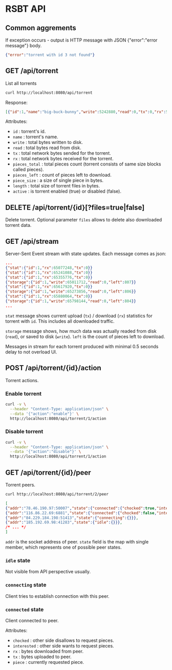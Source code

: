 # RSBT API

## Common aggrements

If exception occurs - output is HTTP message with JSON {"error":"error message"} body.

```json
{"error":"torrent with id 3 not found"}
```

## GET /api/torrent

List all torrents

```bash
curl http://localhost:8080/api/torrent
```

Response:

```json
[{"id":1,"name":"big-buck-bunny","write":5242880,"read":0,"tx":0,"rx":5652480,"pieces_total":1055,"pieces_left":1035,"piece_size":262144,"length":276445467,"active":true},{"id":2,"name":"ferris.gif","write":0,"read":0,"tx":0,"rx":0,"pieces_total":2,"pieces_left":2,"piece_size":262144,"length":349133,"active":true}]
```

Attributes:

- `id` : torrent's id.
- `name` : torrent's name.
- `write` : total bytes written to disk.
- `read` : total bytes read from disk.
- `tx` : total network bytes sended for the torrent.
- `rx` : total network bytes received for the torrent.
- `pieces_total` : total pieces count (torrent consists of same size blocks called pieces).
- `pieces_left` : count of pieces left to download.
- `piece_size` : a size of single piece in bytes.
- `length` : total size of torrent files in bytes.
- `active` : is torrent enabled (true) or disabled (false).

## DELETE /api/torrent/{id}[?files=true|false]

Delete torrent. Optional parameter `files` allows to delete also downloaded torrent data.

## GET /api/stream

Server-Sent Event stream with state updates. Each message comes as json:

```json
...
{"stat":{"id":1,"rx":65077248,"tx":0}}
{"stat":{"id":1,"rx":65241088,"tx":0}}
{"stat":{"id":1,"rx":65355776,"tx":0}}
{"storage":{"id":1,"write":65011712,"read":0,"left":807}}
{"stat":{"id":1,"rx":65617920,"tx":0}}
{"storage":{"id":1,"write":65273856,"read":0,"left":806}}
{"stat":{"id":1,"rx":65880064,"tx":0}}
{"storage":{"id":1,"write":65798144,"read":0,"left":804}}
...
```

`stat` message shows current upload (`tx`) / download (`rx`) statistics for torrent with `id`. This includes all downloaded traffic.

`storage` message shows, how much data was actually readed from disk (`read`), or saved to disk (`write`). `left` is the count of pieces left to download.

Messages in stream for each torrent produced with minimal 0.5 seconds delay to not overload UI.

## POST /api/torrent/{id}/action

Torrent actions.

### Enable torrent

```bash
curl -v \
  --header "Content-Type: application/json" \
  --data '{"action":"enable"}' \
  http://localhost:8080/api/torrent/1/action
```

### Disable torrent

```bash
curl -v \
  --header "Content-Type: application/json" \
  --data '{"action":"disable"}' \
  http://localhost:8080/api/torrent/1/action
```

## GET /api/torrent/{id}/peer

Torrent peers.

```bash
curl http://localhost:8080/api/torrent/2/peer
```

```json
[
{"addr":"78.46.190.97:50007","state":{"connected":{"chocked":true,"interested":false,"rx":0,"tx":0}}},
{"addr":"116.86.22.69:6881","state":{"connected":{"chocked":false,"interested":false,"rx":0,"tx":0}}},
{"addr":"84.229.184.198:51413","state":{"connecting":{}}},
{"addr":"185.192.69.98:41283","state":{"idle":{}}},
/* ... */
]
```

`addr` is the socket address of peer. `state` field is the map with single member, which represents one of possible peer states.

### `idle` state

Not visible from API perspective usually.

### `connecting` state

Client tries to establish connection with this peer.

### `connected` state

Client connected to peer.

Attributes:

- `chocked` : other side disallows to request pieces.
- `interested` : other side wants to request pieces.
- `rx` : bytes downloaded from peer.
- `tx` : bytes uploaded to peer.
- `piece` : currently requested piece.
